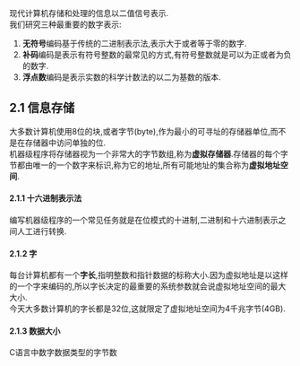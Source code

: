现代计算机存储和处理的信息以二值信号表示.  
 我们研究三种最重要的数字表示:  
 1. **无符号**编码基于传统的二进制表示法,表示大于或者等于零的数字.  
 2. **补码**编码是表示有符号整数的最常见的方式,有符号整数就是可以为正或者为负的数字.  
 3. **浮点数**编码是表示实数的科学计数法的以二为基数的版本.  

## 2.1 信息存储  
 大多数计算机使用8位的块,或者字节(byte),作为最小的可寻址的存储器单位,而不是在存储器中访问单独的位.  
 机器级程序将存储器视为一个非常大的字节数组,称为**虚拟存储器**.存储器的每个字节都由唯一的一个数字来标识,称为它的地址,所有可能地址的集合称为**虚拟地址空间**.  

#### 2.1.1 十六进制表示法
 编写机器级程序的一个常见任务就是在位模式的十进制,二进制和十六进制表示之间人工进行转换.

#### 2.1.2 字  
每台计算机都有一个**字长**,指明整数和指针数据的标称大小.因为虚拟地址是以这样的一个字来编码的,所以字长决定的最重要的系统参数就会说虚拟地址空间的最大大小.  
今天大多数计算机的字长都是32位,这就限定了虚拟地址空间为4千兆字节(4GB).  

#### 2.1.3 数据大小  
 C语言中数字数据类型的字节数   
